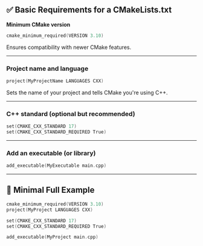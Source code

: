 ## ✅ Basic Requirements for a CMakeLists.txt
**Minimum CMake version**
```c
cmake_minimum_required(VERSION 3.10)
```
Ensures compatibility with newer CMake features.

---

### Project name and language
```c
project(MyProjectName LANGUAGES CXX)
```
Sets the name of your project and tells CMake you're using C++.

---

### C++ standard (optional but recommended)
```c
set(CMAKE_CXX_STANDARD 17)
set(CMAKE_CXX_STANDARD_REQUIRED True)
```

---

### Add an executable (or library)
```c
add_executable(MyExecutable main.cpp)
```

---

## 🧱 Minimal Full Example
```c
cmake_minimum_required(VERSION 3.10)
project(MyProject LANGUAGES CXX)

set(CMAKE_CXX_STANDARD 17)
set(CMAKE_CXX_STANDARD_REQUIRED True)

add_executable(MyProject main.cpp)
```

